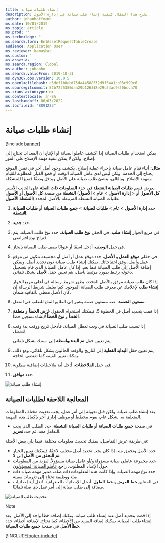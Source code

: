 ```yaml
---
title: إنشاء طلبات صيانة
description: يشرح هذا المقال كيفية إنشاء طلب صيانة في إدارة الأصول.
author: johanhoffmann
ms.date: 10/01/2019
ms.topic: article
ms.prod: ''
ms.technology: ''
ms.search.form: EntAssetRequestTableCreate
audience: Application User
ms.reviewer: kamaybac
ms.custom: ''
ms.assetid: ''
ms.search.region: Global
ms.author: johanho
ms.search.validFrom: 2019-10-31
ms.dyn365.ops.version: 10.0.5
ms.openlocfilehash: c3def1b8ebd75da44588732d9f54a1cc03c999c6
ms.sourcegitcommit: 52b7225350daa29b1263d8e29c54ac9e20bcca70
ms.translationtype: HT
ms.contentlocale: ar-SA
ms.lasthandoff: 06/03/2022
ms.locfileid: "8891223"
---
```

# <a name="create-maintenance-requests"></a>إنشاء طلبات صيانة

[!include [banner](../../includes/banner.md)]

 

يمكن استخدام طلبات الصيانة إذا اكتشف عاملو الصيانة أو الإنتاج أن المعدات تحتاج إلى إصلاح، ولكن لا يمكن تنفيذ مهمة الإصلاح على الفور.

**مثال:** أثناء قيام عامل صيانة بإجراء عملية إصلاح، يكتشف وجود أصل آخر في نفس الموقع يحتاج إلى الخدمة. ولكن ليس لدى عامل الصيانة الوقت أو قطع الغيار المطلوبة للقيام بمهمة الإصلاح. وبالتالي، ينشئ طلب صيانة على الأصل ويدخل وصفًا قصيرًا للمشكلة.

يعرض قسم **طلبات الصيانة النشطة** في جزء **المعلومات ذات الصلة‬** على الجانب الأيسر من صفحة **كل الأصول** أو **الأصول‏‎ النشطة** (**إدارة الأصول** \> **عام** \> **الأصول‏‎** \> **كل الأصول** أو **الأصول‏‎ النشطة**) طلبات الصيانة النشطة المرتبطة بالأصل المحدد.

1. حدد **إدارة الأصول** \> **عام** \> **طلبات الصيانة** \> **جميع طلبات الصيانة** أو **طلبات الصيانة النشطة**.
2. حدد **جديد**.
3. في مربع الحوار **إنشاء طلب**، في الحقل **نوع طلب الصيانة**، حدد نوع طلب الصيانة. يتم اقتراح نوع افتراضي.
4. في حقل **الوصف**، أدخل اسمًا أو عنوانًا يصف طلب الصيانة بإيجاز.
5. في حقلي **موقع العمل** و **الأصل**، حدد موقع عمل أو أصل أو مجموعة تتكون من موقع عمل وأصل، وفق احتياجاتك. يمكنك إنشاء طلب صيانة دون تحديد أصل، ويمكن إضافة الأصل إلى طلب الصيانة فيما بعد. إذا كان عامل الصيانة الذي قام بتسجيل دخوله يرتبط بمورد مرتبط بأصل، يتم تعيين حقل **الأصل** بشكل تلقائي.

    إذا كان طلب صيانة مرفق بالأصل المحدد، يظهر شريط رسالة في أعلى مربع الحوار **إنشاء طلب** لإعلامك عن معرف طلب الصيانة الموجود. كما يعلمك شريط الرسالة إن كان الأصل مغطى باتفاقيه ضمان.

6. في الحقل‏‎ **مستوى الخدمة**، حدد مستوى خدمة يشير إلى الطابع الملح للطلب.
7. إذا قمت بتحديد أصل في الخطوة 5، فيمكنك استخدام الحقول **عَرَض الخطأ** و **منطقة الخطأ** و **نوع الخطأ** لإنشاء تسجيل خطأ.
8. إذا تسبب طلب الصيانة في وقت تعطل الصيانة، فأدخل تاريخ ووقت بدء وقت التعطل.

    يتم تعيين حقل **تم البدء بواسطة** إلى اسمك بشكل تلقائي.

10. يتم تعيين حقل **البداية الفعلية‬** إلى التاريخ والوقت الحاليين بشكل تلقائي. ومع ذلك، يمكنك تغيير القيمة كما تقتضي الحاجة.
11. في حقل **الملاحظات**، أدخل أية ملاحظات إضافية مطلوبة.
12. حدد **موافق**.

![إنشاء طلب صيانة.](media/03-manage-maintenance-requests.png)

## <a name="subsequent-processing-of-maintenance-requests"></a>المعالجة اللاحقة لطلبات الصيانة

بعد إنشاء طلب صيانة، ولكن قبل تحويله إلى أمر عمل، يجب تحديث مختلف المعلومات المتعلقة به. بشكل عام، يقوم مخطط أو موظف إداري آخر بإكمال هذه المهمة.

- في صفحة **جميع طلبات الصيانة** أو **طلبات الصيانة النشطة**، حدد الطلب الذي يجب التعامل معه، ثم حدد **تحرير**.

في طريقة عرض التفاصيل، يمكنك تحديث معلومات مختلفة. فيما يلي بعض الأمثلة:

- حدد الأصل وتحقق منه. إذا كان يجب تحديد أصل مختلف لاحقًا، فيمكنك تعيين الخيار **تم التحقق من الأصل** إلى **لا**.
- حدد مجموعة عاملي صيانة مسؤولة و/أو عامل صيانة مسؤولاً. لمزيد من المعلومات حول الإعداد المطلوب، راجع [عاملو الصيانة المسؤولون‬](../setup-for-maintenance-requests/responsible-workers.md).
- حدد نوع مهمة الصيانة، وإذا كانت هذه المعلومات ذات صلة، متغير مهمة صيانة ذات صلة ووظيفة تحتاج إلى تدريبات معينة.
- في الحقلين **خط العرض** و **خط الطول**، أدخل الإحداثيات الجغرافية. تُنقل أية إحداثيات مضافة إلى طلب صيانة إلى أمر عمل ذي صلة تلقائيًا. 

![تحديث طلب الصيانة.](media/04-manage-maintenance-requests.png)

> [!NOTE]
> إذا قمت بتحديد أصل عند إنشاء طلب صيانة، يمكنك إضافة خطأ واحد إلى الأصل. بعد إنشاء طلب الصيانة، يمكنك إضافة المزيد من الأخطاء، كما تحتاج. لإضافة أخطاء، حدد **خطأ الأصل** في صفحة **جميع طلبات الصيانة**.


[!INCLUDE[footer-include](../../../includes/footer-banner.md)]
